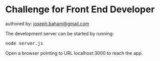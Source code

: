 # Challenge for Front End Developer
authored by: joseph.baham@gmail.com

The development server can be started by running:
<pre>node server.js</pre>

Open a browser pointing to URL localhost:3000 to reach the app.